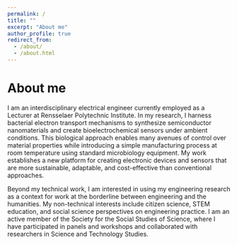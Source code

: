 ```yaml
---
permalink: /
title: ""
excerpt: "About me"
author_profile: true
redirect_from: 
  - /about/
  - /about.html
---
```



About me
======

I am an interdisciplinary electrical engineer currently employed as a Lecturer at Rensselaer Polytechnic Institute.  In my research, I harness bacterial electron transport mechanisms to synthesize semiconductor nanomaterials and create bioelectrochemical sensors under ambient conditions. This biological approach enables many avenues of control over material properties while introducing a simple manufacturing process at room temperature using standard microbiology equipment. My work establishes a new platform for creating electronic devices and sensors that are more sustainable, adaptable, and cost-effective than conventional approaches.

Beyond my technical work, I am interested in using my engineering research as a context for work at the borderline between engineering and the humanities. My non-technical interests include citizen science, STEM education, and social science perspectives on engineering practice. I am an active member of the Society for the Social Studies of Science, where I have participated in panels and workshops and collaborated with researchers in Science and Technology Studies.


